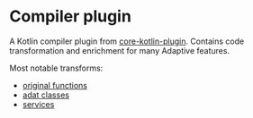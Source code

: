 # Compiler plugin

A Kotlin compiler plugin from [core-kotlin-plugin](def://). Contains code
transformation and enrichment for many Adaptive features.

Most notable transforms:

- [original functions](def://)
- [adat classes](def://)
- [services](def://)

